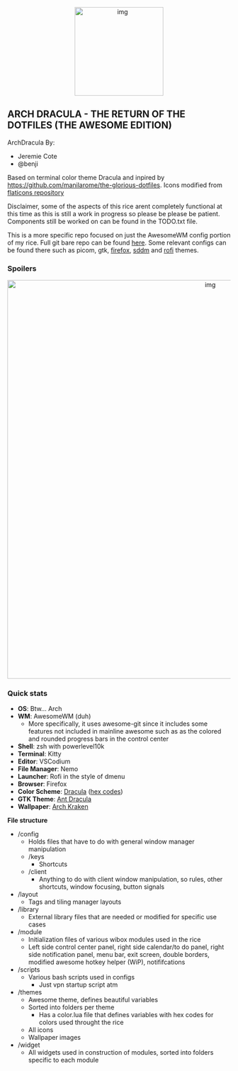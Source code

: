 <p align="center">
<img src="https://i.imgur.com/WuGGblj.png" alt="img" width="200px">
</p>

## ARCH DRACULA - THE RETURN OF THE DOTFILES (THE AWESOME EDITION)

ArchDracula By:

- Jeremie Cote
- @benji

Based on terminal color theme Dracula and inpired by https://github.com/manilarome/the-glorious-dotfiles. Icons modified from [flaticons repository](https://www.flaticon.com/)

Disclaimer, some of the aspects of this rice arent completely functional at this time as this is still a work in progress so please be please be patient. Components still be worked on can be found in the TODO.txt file.

This is a more specific repo focused on just the AwesomeWM config portion of my rice. Full git bare repo can be found [here](https://github.com/Jeremie1001/dotfiles). Some relevant configs can be found there such as picom, gtk, [firefox](https://github.com/Jeremie1001/dotfiles/tree/master/.config/chrome), [sddm](https://github.com/Jeremie1001/dotfiles/tree/master/.config/sddm) and [rofi](https://github.com/Jeremie1001/dotfiles/tree/master/.config/rofi) themes.

### Spoilers

<p align="center">
<img src="https://i.imgur.com/GhyK4Bw.png" alt="img" width="900px">
</p>

### Quick stats

- **OS**: Btw... Arch
- **WM**: AwesomeWM (duh)
  - More specifically, it uses awesome-git since it includes some features not included in mainline awesome such as as the colored and rounded progress bars in the control center
- **Shell**: zsh with powerlevel10k
- **Terminal**: Kitty
- **Editor**: VSCodium
- **File Manager**: Nemo
- **Launcher**: Rofi in the style of dmenu
- **Browser**: Firefox
- **Color Scheme**: [Dracula](https://draculatheme.com/) ([hex codes](https://github.com/dracula/dracula-theme))
- **GTK Theme**: [Ant Dracula](https://draculatheme.com/gtk)
- **Wallpaper**: [Arch Kraken](https://i.imgur.com/S0LHsad.png)

**File structure**

- /config
  - Holds files that have to do with general window manager manipulation
  - /keys
    - Shortcuts
  - /client
    - Anything to do with client window manipulation, so rules, other shortcuts, window focusing, button signals
- /layout
  - Tags and tiling manager layouts
- /library
  - External library files that are needed or modified for specific use cases
- /module
  - Initialization files of various wibox modules used in the rice
  - Left side control center panel, right side calendar/to do panel, right side notification panel, menu bar, exit screen, double borders, modified awesome hotkey helper (WiP), notififcations
- /scripts
  - Various bash scripts used in configs
    - Just vpn startup script atm
- /themes
  - Awesome theme, defines beautiful variables
  - Sorted into folders per theme
    - Has a color.lua file that defines variables with hex codes for colors used throught the rice
  - All icons
  - Wallpaper images
- /widget
  - All widgets used in construction of modules, sorted into folders specific to each module